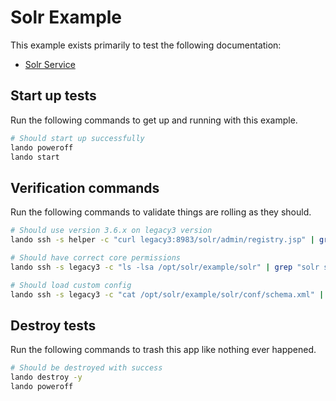 Solr Example
============

This example exists primarily to test the following documentation:

* [Solr Service](https://docs.devwithlando.io/tutorials/solr.html)

Start up tests
--------------

Run the following commands to get up and running
with this example.

```bash
# Should start up successfully
lando poweroff
lando start
```

Verification commands
---------------------

Run the following commands to validate things are rolling as they should.

```bash
# Should use version 3.6.x on legacy3 version
lando ssh -s helper -c "curl legacy3:8983/solr/admin/registry.jsp" | grep "solr-spec-version" | grep "3.6"

# Should have correct core permissions
lando ssh -s legacy3 -c "ls -lsa /opt/solr/example/solr" | grep "solr solr" | wc -l | grep 7

# Should load custom config
lando ssh -s legacy3 -c "cat /opt/solr/example/solr/conf/schema.xml" | grep "FOR REAAAAALLLL"
```

Destroy tests
-------------

Run the following commands to trash this app like nothing ever happened.

```bash
# Should be destroyed with success
lando destroy -y
lando poweroff
```

